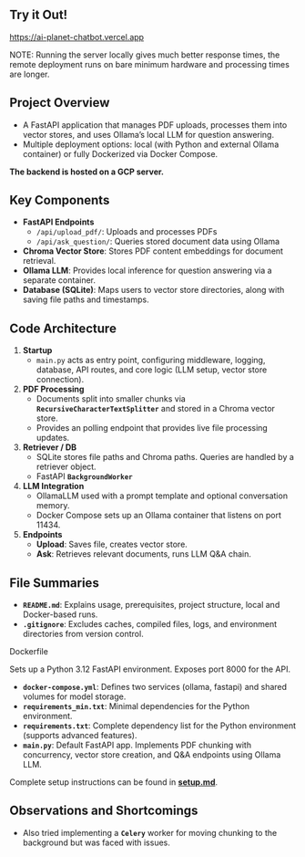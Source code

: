## Try it Out!

https://ai-planet-chatbot.vercel.app

NOTE: Running the server locally gives much better response times, the remote deployment runs on bare minimum hardware and processing times are longer.

## Project Overview
- A FastAPI application that manages PDF uploads, processes them into vector stores, and uses Ollama’s local LLM for question answering.  
- Multiple deployment options: local (with Python and external Ollama container) or fully Dockerized via Docker Compose.

**The backend is hosted on a GCP server.**

## Key Components  
- **FastAPI Endpoints**  
  - `/api/upload_pdf/`: Uploads and processes PDFs  
  - `/api/ask_question/`: Queries stored document data using Ollama  
- **Chroma Vector Store**: Stores PDF content embeddings for document retrieval.  
- **Ollama LLM**: Provides local inference for question answering via a separate container.  
- **Database (SQLite)**: Maps users to vector store directories, along with saving file paths and timestamps.

## Code Architecture  
1. **Startup**  
   - `main.py` acts as entry point, configuring middleware, logging, database, API routes, and core logic (LLM setup, vector store connection).  
2. **PDF Processing**  
   - Documents split into smaller chunks via **`RecursiveCharacterTextSplitter`** and stored in a Chroma vector store.  
   - Provides an polling endpoint that provides live file processing updates.
3. **Retriever / DB**  
   - SQLite stores file paths and Chroma paths. Queries are handled by a retriever object.  
   - FastAPI **`BackgroundWorker`**  
4. **LLM Integration**  
   - OllamaLLM used with a prompt template and optional conversation memory.  
   - Docker Compose sets up an Ollama container that listens on port 11434.  
5. **Endpoints**  
   - **Upload**: Saves file, creates vector store.  
   - **Ask**: Retrieves relevant documents, runs LLM Q&A chain.  

## File Summaries
- **`README.md`**: Explains usage, prerequisites, project structure, local and Docker-based runs.  
- **`.gitignore`**: Excludes caches, compiled files, logs, and environment directories from version control.  

Dockerfile

Sets up a Python 3.12 FastAPI environment. Exposes port 8000 for the API.  
- **`docker-compose.yml`**: Defines two services (ollama, fastapi) and shared volumes for model storage.  
- **`requirements_min.txt`**: Minimal dependencies for the Python environment.  
- **`requirements.txt`**: Complete dependency list for the Python environment (supports advanced features).  
- **`main.py`**: Default FastAPI app. Implements PDF chunking with concurrency, vector store creation, and Q&A endpoints using Ollama LLM.  

Complete setup instructions can be found in **[setup.md](setup.md)**.

## Observations and Shortcomings

- Also tried implementing a **`Celery`** worker for moving chunking to the background but was faced with issues. 
